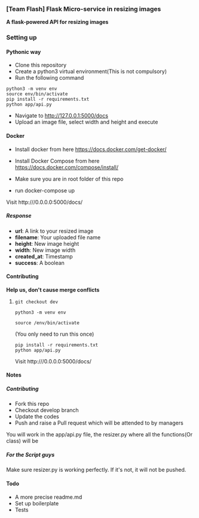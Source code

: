 ### [Team Flash] Flask Micro-service in resizing images

**A flask-powered API for resizing images**



### Setting up

#### Pythonic way

- Clone this repository
- Create a python3 virtual environment(This is not compulsory)
- Run the following command
~~~
python3 -m venv env
source env/bin/activate
pip install -r requirements.txt
python app/api.py
~~~

- Navigate to http://127.0.0.1:5000/docs
- Upload an image file, select width and height and execute

#### Docker

- Install docker from here https://docs.docker.com/get-docker/
- Install Docker Compose from here https://docs.docker.com/compose/install/

- Make sure you are in root folder of this repo

- run docker-compose up

Visit http:///0.0.0.0:5000/docs/



##### Response

- **url**: A link to your resized image
- **filename**: Your uploaded file name
- **height**: New image height
- **width**: New image width
- **created_at**: Timestamp
- **success**: A boolean





#### Contributing

**Help us, don't cause merge conflicts**

1. ~~~
   git checkout dev
   ~~~
   
   ~~~ 
   python3 -m venv env
   
   source /env/bin/activate
   ~~~
   
   (You only need to run this once)
   
   ~~~
   pip install -r requirements.txt
   python app/api.py
   ~~~
   
   Visit http:///0.0.0.0:5000/docs/
   




#### Notes

##### Contributing

- Fork this repo
- Checkout develop branch
- Update the codes
- Push and raise a Pull request which will be attended to by managers

You will work in the app/api.py file, the resizer.py where all the functions(Or class) will be

##### For the Script guys

Make sure resizer.py is working perfectly. If it's not, it will not be pushed.

#### Todo

- A more precise readme.md
- Set up boilerplate
- Tests
